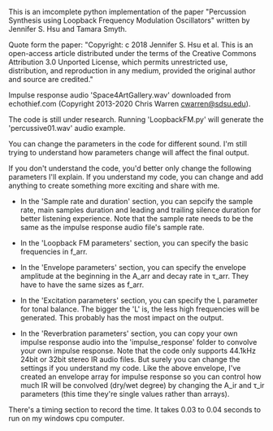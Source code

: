 This is an imcomplete python implementation of the paper "Percussion Synthesis using Loopback Frequency Modulation Oscillators" written by Jennifer S. Hsu and Tamara Smyth.

Quote form the paper:
"Copyright: c 2018 Jennifer S. Hsu et al. This is an open-access article distributed under the terms of the Creative Commons Attribution 3.0 Unported License, which permits unrestricted use, distribution, and reproduction in any medium, provided the original author and source are credited."

Impulse response audio 'Space4ArtGallery.wav' downloaded from echothief.com (Copyright 2013-2020 Chris Warren cwarren@sdsu.edu).

The code is still under research. Running 'LoopbackFM.py' will generate the 'percussive01.wav' audio example.

You can change the parameters in the code for different sound. I'm still trying to understand how parameters change will affect the final output. 

If you don't understand the code, you'd better only change the following parameters I'll explain. If you understand my code, you can change and add anything to create something more exciting and share with me.

- In the 'Sample rate and duration' section, you can sepcify the sample rate, main samples duration and leading and trailing silence duration for better listening experience. Note that the sample rate needs to be the same as the impulse response audio file's sample rate.

- In the 'Loopback FM parameters' section, you can specify the basic frequencies in f_arr.

- In the 'Envelope parameters' section, you can specify the envelope amplitude at the beginning in the A_arr and decay rate in τ_arr. They have to have the same sizes as f_arr.

- In the 'Excitation parameters' section, you can specify the L parameter for tonal balance. The bigger the 'L' is, the less high frequencies will be generated. This probably has the most impact on the output.

- In the 'Reverbration parameters' section, you can copy your own impulse response audio into the 'impulse_response' folder to convolve your own impulse response. Note that the code only supports 44.1kHz 24bit or 32bit stereo IR audio files. But surely you can change the settings if you understand my code. Like the above envelope, I've created an envelope array for impulse response so you can control how much IR will be convolved (dry/wet degree) by changing the A_ir and τ_ir parameters (this time they're single values rather than arrays).

There's a timing section to record the time. It takes 0.03 to 0.04 seconds to run on my windows cpu computer.
